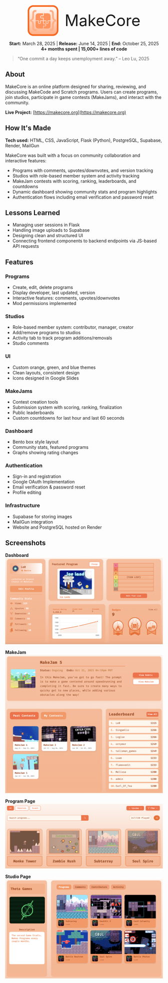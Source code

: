 <p align="center">
  <img src="docs/screenshots/logo.svg" alt="MakeCore Logo" width="100" style="vertical-align: middle;">
  <span style="font-size: 50px; vertical-align: middle; margin-left: 15px;">MakeCore</span>
</p>





<p align="center" style="margin-top: 15px;">
  <strong>Start:</strong> March 28, 2025 | <strong>Release:</strong> June 14, 2025 | <strong>End:</strong> October 25, 2025<br>
  <strong>4+ months spent | 15,000+ lines of code</strong>
</p>

> “One commit a day keeps unemployment away.” – Leo Lu, 2025


## About
MakeCore is an online platform designed for sharing, reviewing, and discussing MakeCode and Scratch programs. Users can create programs, join studios, participate in game contests (MakeJams), and interact with the community.

**Live Project:** [https://makecore.org](https://makecore.org)


## How It's Made
**Tech used:** HTML, CSS, JavaScript, Flask (Python), PostgreSQL, Supabase, Render, MailGun

MakeCore was built with a focus on community collaboration and interactive features:
- Programs with comments, upvotes/downvotes, and version tracking  
- Studios with role-based member system and activity tracking  
- MakeJam contests with scoring, ranking, leaderboards, and countdowns  
- Dynamic dashboard showing community stats and program highlights  
- Authentication flows including email verification and password reset  


## Lessons Learned
- Managing user sessions in Flask
- Handling image uploads to Supabase
- Designing clean and structured UI 
- Connecting frontend components to backend endpoints via JS-based API requests


## Features

### Programs
- Create, edit, delete programs  
- Display developer, last updated, version  
- Interactive features: comments, upvotes/downvotes  
- Mod permissions implemented  

### Studios
- Role-based member system: contributor, manager, creator  
- Add/remove programs to studios  
- Activity tab to track program additions/removals  
- Studio comments  

### UI
- Custom orange, green, and blue themes  
- Clean layouts, consistent design  
- Icons designed in Google Slides  

### MakeJams
- Contest creation tools  
- Submission system with scoring, ranking, finalization  
- Public leaderboards  
- Custom countdowns for last hour and last 60 seconds  

### Dashboard
- Bento box style layout  
- Community stats, featured programs  
- Graphs showing rating changes  

### Authentication
- Sign-in and registration  
- Google OAuth Implementation
- Email verification & password reset  
- Profile editing  

### Infrastructure
- Supabase for storing images  
- MailGun integration  
- Website and PostgreSQL hosted on Render  


## Screenshots

**Dashboard**
![Dashboard](docs/screenshots/dashboard.png)

**MakeJam**
![MakeJam](docs/screenshots/makejam.png)

**Program Page**
![Program](docs/screenshots/program.png)

**Studio Page**
![Studio](docs/screenshots/studio.png)


